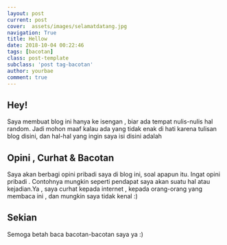 ```yaml
---
layout: post
current: post
cover:  assets/images/selamatdatang.jpg
navigation: True
title: Hellow
date: 2018-10-04 00:22:46
tags: [bacotan]
class: post-template
subclass: 'post tag-bacotan'
author: yourbae
comment: true
---
```


## Hey! 
Saya membuat blog ini hanya ke isengan , biar ada tempat nulis-nulis hal random. Jadi mohon maaf kalau ada yang tidak enak di hati karena tulisan blog disini, dan hal-hal yang ingin saya isi disini adalah 

## Opini , Curhat & Bacotan 
Saya akan berbagi opini pribadi saya di blog ini, soal apapun itu. Ingat opini pribadi . Contohnya mungkin seperti pendapat saya akan suatu hal atau kejadian.Ya , saya curhat kepada internet , kepada orang-orang yang membaca ini , dan mungkin saya tidak kenal :) 

## Sekian
Semoga betah baca bacotan-bacotan saya ya :) 